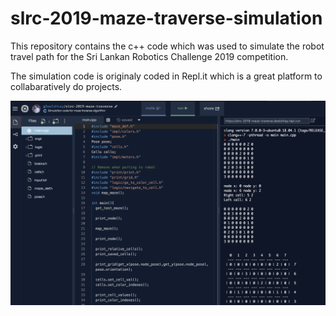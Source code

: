 # slrc-2019-maze-traverse-simulation
This repository contains the c++ code which was used to simulate the robot travel path for the Sri Lankan Robotics Challenge 2019 competition.

The simulation code is originaly coded in Repl.it which is a great platform to collabaratively do projects.

![Alt text](images/Repl.png?raw=true "Title")